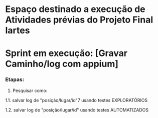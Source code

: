 # Espaço destinado a execução de Atividades prévias do Projeto Final Iartes

# Sprint em execução: [Gravar Caminho/log com appium]
### Etapas:

1. Pesquisar como: 

1.1. salvar log de "posição/lugar/id"7 usando testes EXPLORATÓRIOS

1.2. salvar log de "posição/lugar/id" usando testes AUTOMATIZADOS

